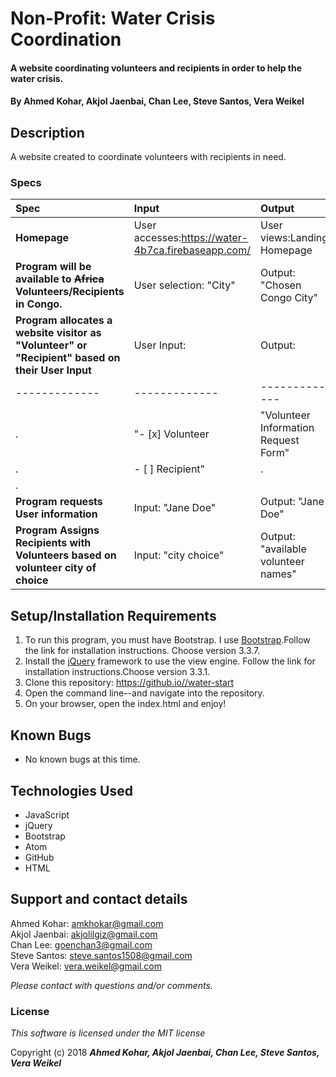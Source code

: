 # Non-Profit: Water Crisis Coordination

#### A website coordinating volunteers and recipients in order to help the water crisis.

#### By **Ahmed Kohar, Akjol Jaenbai, Chan Lee, Steve Santos, Vera Weikel**

## Description

A website created to coordinate volunteers with recipients in need.


### Specs
| Spec | Input | Output |
| :-------------     | :------------- | :------------- |
| **Homepage** | User accesses:https://water-4b7ca.firebaseapp.com/ | User views:Landing Homepage | .  | .  |![Water Project One](img/READMElandingPg.PNG)>| .  |
| **Program will be available to ~~Africa~~ Volunteers/Recipients in Congo.** | User selection: "City" | Output: "Chosen Congo City" |
| **Program allocates a website visitor as "Volunteer" or "Recipient" based on their User Input**| User Input: | Output: |
| ------------- | ------------- | ------------- | .  | .  |
|  .  |"- [x] Volunteer  | "Volunteer Information Request Form" |
|  .  |- [ ] Recipient" | .  |![Water Project One](img/READMEvolnForm.PNG)| .  | .  |
| .  |
| **Program requests User information**| Input: "Jane Doe" | Output: "Jane Doe" |
| **Program Assigns Recipients with Volunteers based on volunteer city of choice** | Input: "city choice" | Output: "available volunteer names" |


## Setup/Installation Requirements

1. To run this program, you must have Bootstrap. I use [Bootstrap](https://getbootstrap.com/docs/3.3/).Follow the link for installation instructions. Choose version 3.3.7.
2. Install the [jQuery](https://jquery.com/download/) framework to use the view engine. Follow the link for installation instructions.Choose version 3.3.1.
3. Clone this repository: https://github.io//water-start
4. Open the command line--and navigate into the repository.
5. On your browser, open the index.html and enjoy!

## Known Bugs
* No known bugs at this time.

## Technologies Used
* JavaScript
* jQuery
* Bootstrap
* Atom
* GitHub
* HTML

## Support and contact details

Ahmed Kohar: amkhokar@gmail.com  
Akjol Jaenbai: akjolilgiz@gmail.com   
Chan Lee: goenchan3@gmail.com  
Steve Santos: steve.santos1508@gmail.com   
Vera Weikel: vera.weikel@gmail.com

_Please contact with questions and/or comments._

### License

*This software is licensed under the MIT license*

Copyright (c) 2018 **_Ahmed Kohar, Akjol Jaenbai, Chan Lee, Steve Santos, Vera Weikel_**
